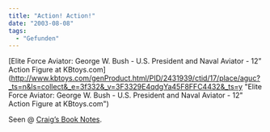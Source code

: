 ```yaml
---
title: "Action! Action!"
date: "2003-08-08"
tags:
  - "Gefunden"
---
```


[Elite Force Aviator: George W. Bush - U.S. President and Naval Aviator - 12” Action Figure at KBtoys.com](http://www.kbtoys.com/genProduct.html/PID/2431939/ctid/17/place/aguc?_ts=n&ls=collect&_e=3f332&_v=3F3329E4qdgYa45F8FFC4432&_ts=y "Elite Force Aviator: George W. Bush - U.S. President and Naval Aviator - 12" Action Figure at KBtoys.com")

Seen @ [Craig’s Book Notes](http://booknotes.weblogs.com/2003/08/07#aSureSignThatAmericaIsInTheToilet).
